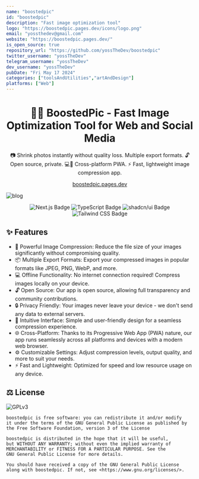 ```yaml
---
name: "boostedpic"
id: "boostedpic"
description: "Fast image optimization tool"
logo: "https://boostedpic.pages.dev/icons/logo.png"
email: "yossthedev@gmail.com"
website: "https://boostedpic.pages.dev/"
is_open_source: true
repository_url: "https://github.com/yossTheDev/boostedpic"
twitter_username: "yossTheDev"
telegram_username: "yossTheDev"
dev_username: "yossTheDev"
pubDate: "Fri May 17 2024"
categories: ["toolsAndUtilities","artAndDesign"]
platforms: ["Web"]
---
```


<h1 align="center">🚀✨ BoostedPic - Fast Image Optimization Tool for Web and Social Media</h1>

<p align="center">
📷 Shrink photos instantly without quality loss. Multiple export formats. 🔓 Open source, private. 💻📱 Cross-platform PWA. ⚡ Fast, lightweight image compression app.
</p>

<p align="center">
<a href="https://boostedpic.pages.dev/" target="_blank">boostedpic.pages.dev</a>
</p>

![blog](https://boostedpic.pages.dev/screen/screenshot.png)

<div align="center">
<img src="https://img.shields.io/badge/Next.js-000?logo=nextdotjs&logoColor=fff&style=for-the-badge" alt="Next.js Badge">
<img src="https://img.shields.io/badge/TypeScript-3178C6?logo=typescript&logoColor=fff&style=for-the-badge" alt="TypeScript Badge">
<img src="https://img.shields.io/badge/shadcn%2Fui-000?logo=shadcnui&logoColor=fff&style=for-the-badge" alt="shadcn/ui Badge">
<img src="https://img.shields.io/badge/Tailwind%20CSS-06B6D4?logo=tailwindcss&logoColor=fff&style=for-the-badge" alt="Tailwind CSS Badge">
</div>

## ✨ Features

* 🔑 Powerful Image Compression: Reduce the file size of your images significantly without compromising quality.
* 📦 Multiple Export Formats: Export your compressed images in popular formats like JPEG, PNG, WebP, and more.
* 💻 Offline Functionality: No internet connection required! Compress images locally on your device.
* 🔓 Open Source: Our app is open source, allowing full transparency and community contributions.
* 🔒 Privacy Friendly: Your images never leave your device - we don't send any data to external servers.
* 🎨 Intuitive Interface: Simple and user-friendly design for a seamless compression experience.
* 🌐 Cross-Platform: Thanks to its Progressive Web App (PWA) nature, our app runs seamlessly across all platforms and devices with a modern web browser.
* ⚙️ Customizable Settings: Adjust compression levels, output quality, and more to suit your needs.
* ⚡ Fast and Lightweight: Optimized for speed and low resource usage on any device.

## ⚖️ License

![GPLv3](https://www.gnu.org/graphics/gplv3-with-text-136x68.png)

```monospace
boostedpic is free software: you can redistribute it and/or modify
it under the terms of the GNU General Public License as published by
the Free Software Foundation, version 3 of the License

boostedpic is distributed in the hope that it will be useful,
but WITHOUT ANY WARRANTY; without even the implied warranty of
MERCHANTABILITY or FITNESS FOR A PARTICULAR PURPOSE. See the
GNU General Public License for more details.

You should have received a copy of the GNU General Public License
along with boostedpic. If not, see <https://www.gnu.org/licenses/>.
```
 

